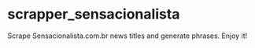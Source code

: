 # scrapper_sensacionalista
Scrape Sensacionalista.com.br news titles and generate phrases. Enjoy it!
